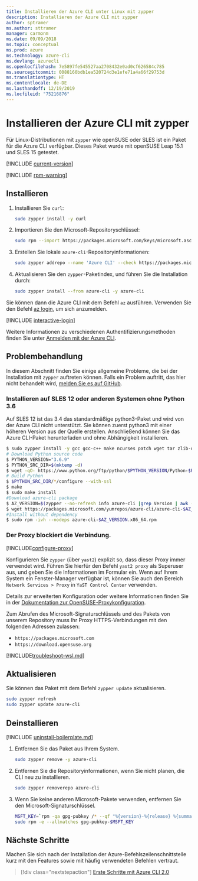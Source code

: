 ```yaml
---
title: Installieren der Azure CLI unter Linux mit zypper
description: Installieren der Azure CLI mit zypper
author: sptramer
ms.author: sttramer
manager: carmonm
ms.date: 09/09/2018
ms.topic: conceptual
ms.prod: azure
ms.technology: azure-cli
ms.devlang: azurecli
ms.openlocfilehash: 7e5897fe545527aa2708432e0ad0cf626584c785
ms.sourcegitcommit: 0088160bdb1ea520724d3e1efe71a4a66f29753d
ms.translationtype: HT
ms.contentlocale: de-DE
ms.lasthandoff: 12/19/2019
ms.locfileid: "75216876"
---
```

# <a name="install-azure-cli-with-zypper"></a>Installieren der Azure CLI mit zypper

Für Linux-Distributionen mit `zypper` wie openSUSE oder SLES ist ein Paket für die Azure CLI verfügbar. Dieses Paket wurde mit openSUSE Leap 15.1 und SLES 15 getestet.

[!INCLUDE [current-version](includes/current-version.md)]

[!INCLUDE [rpm-warning](includes/rpm-warning.md)]

## <a name="install"></a>Installieren

1. Installieren Sie `curl`:

   ```bash
   sudo zypper install -y curl
   ```

2. Importieren Sie den Microsoft-Repositoryschlüssel:

   ```bash
   sudo rpm --import https://packages.microsoft.com/keys/microsoft.asc
   ```

3. Erstellen Sie lokale `azure-cli`-Repositoryinformationen:

   ```bash
   sudo zypper addrepo --name 'Azure CLI' --check https://packages.microsoft.com/yumrepos/azure-cli azure-cli
   ```

4. Aktualisieren Sie den `zypper`-Paketindex, und führen Sie die Installation durch:

   ```bash
   sudo zypper install --from azure-cli -y azure-cli
   ```

Sie können dann die Azure CLI mit dem Befehl `az` ausführen. Verwenden Sie den Befehl [az login](/cli/azure/reference-index#az-login), um sich anzumelden.

[!INCLUDE [interactive-login](includes/interactive-login.md)]

Weitere Informationen zu verschiedenen Authentifizierungsmethoden finden Sie unter [Anmelden mit der Azure CLI](authenticate-azure-cli.md).

## <a name="troubleshooting"></a>Problembehandlung

In diesem Abschnitt finden Sie einige allgemeine Probleme, die bei der Installation mit `zypper` auftreten können. Falls ein Problem auftritt, das hier nicht behandelt wird, [melden Sie es auf GitHub](https://github.com/Azure/azure-cli/issues).

### <a name="install-on-sles-12-or-other-other-systems-without-python-36"></a>Installieren auf SLES 12 oder anderen Systemen ohne Python 3.6

Auf SLES 12 ist das 3.4 das standardmäßige python3-Paket und wird von der Azure CLI nicht unterstützt. Sie können zuerst python3 mit einer höheren Version aus der Quelle erstellen. Anschließend können Sie das Azure CLI-Paket herunterladen und ohne Abhängigkeit installieren.
```bash
$ sudo zypper install -y gcc gcc-c++ make ncurses patch wget tar zlib-devel zlib
# Download Python source code
$ PYTHON_VERSION="3.6.9"
$ PYTHON_SRC_DIR=$(mktemp -d)
$ wget -qO- https://www.python.org/ftp/python/$PYTHON_VERSION/Python-$PYTHON_VERSION.tgz | tar -xz -C "$PYTHON_SRC_DIR"
# Build Python
$ $PYTHON_SRC_DIR/*/configure --with-ssl
$ make
$ sudo make install
#Download azure-cli package 
$ AZ_VERSION=$(zypper --no-refresh info azure-cli |grep Version | awk -F': ' '{print $2}' | awk '{$1=$1;print}')
$ wget https://packages.microsoft.com/yumrepos/azure-cli/azure-cli-$AZ_VERSION.x86_64.rpm
#Install without dependency
$ sudo rpm -ivh --nodeps azure-cli-$AZ_VERSION.x86_64.rpm
```

### <a name="proxy-blocks-connection"></a>Der Proxy blockiert die Verbindung.

[!INCLUDE[configure-proxy](includes/configure-proxy.md)]

Konfigurieren Sie `zypper` (über `yast2`) explizit so, dass dieser Proxy immer verwendet wird. Führen Sie hierfür den Befehl `yast2 proxy` als Superuser aus, und geben Sie die Informationen im Formular ein. Wenn auf Ihrem System ein Fenster-Manager verfügbar ist, können Sie auch den Bereich `Network Services > Proxy` in `YaST Control Center` verwenden.

Details zur erweiterten Konfiguration oder weitere Informationen finden Sie in der [Dokumentation zur OpenSUSE-Proxykonfiguration](https://www.suse.com/documentation/slms1/book_slms/data/sec_wy_config_updates_proxy.html).

Zum Abrufen des Microsoft-Signaturschlüssels und des Pakets von unserem Repository muss Ihr Proxy HTTPS-Verbindungen mit den folgenden Adressen zulassen:

* `https://packages.microsoft.com`
* `https://download.opensuse.org`

[!INCLUDE[troubleshoot-wsl.md](includes/troubleshoot-wsl.md)]

## <a name="update"></a>Aktualisieren

Sie können das Paket mit dem Befehl `zypper update` aktualisieren.

```bash
sudo zypper refresh
sudo zypper update azure-cli
```

## <a name="uninstall"></a>Deinstallieren

[!INCLUDE [uninstall-boilerplate.md](includes/uninstall-boilerplate.md)]

1. Entfernen Sie das Paket aus Ihrem System.

    ```bash
    sudo zypper remove -y azure-cli
    ```

2. Entfernen Sie die Repositoryinformationen, wenn Sie nicht planen, die CLI neu zu installieren.

   ```bash
   sudo zypper removerepo azure-cli
   ```

3. Wenn Sie keine anderen Microsoft-Pakete verwenden, entfernen Sie den Microsoft-Signaturschlüssel.

   ```bash
   MSFT_KEY=`rpm -qa gpg-pubkey /* --qf "%{version}-%{release} %{summary}\n" | grep Microsoft | awk '{print $1}'`
   sudo rpm -e --allmatches gpg-pubkey-$MSFT_KEY
   ```

## <a name="next-steps"></a>Nächste Schritte

Machen Sie sich nach der Installation der Azure-Befehlszeilenschnittstelle kurz mit den Features sowie mit häufig verwendeten Befehlen vertraut.

> [!div class="nextstepaction"]
> [Erste Schritte mit Azure CLI 2.0](get-started-with-azure-cli.md)
